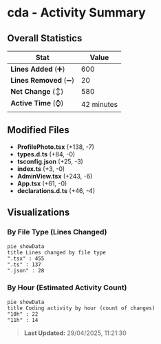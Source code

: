 # cda - Activity Summary 

## Overall Statistics

| Stat                   | Value                                                             |
| ---------------------- | ----------------------------------------------------------------- |
| **Lines Added** (➕)   | 600                                          |
| **Lines Removed** (➖) | 20                                        |
| **Net Change** (↕)    | 580                |
| **Active Time** (⌚)   | 42 minutes |


## Modified Files
- **ProfilePhoto.tsx** (+138, -7)
- **types.d.ts** (+84, -0)
- **tsconfig.json** (+25, -3)
- **index.ts** (+3, -0)
- **AdminView.tsx** (+243, -6)
- **App.tsx** (+61, -0)
- **declarations.d.ts** (+46, -4)

## Visualizations

### By File Type (Lines Changed)

```mermaid
pie showData
title Lines changed by file type
".tsx" : 455
".ts" : 137
".json" : 28
```

### By Hour (Estimated Activity Count)

```mermaid
pie showData
title Coding activity by hour (count of changes)
"10h" : 22
"11h" : 14
```


> **Last Updated:** 29/04/2025, 11:21:30
